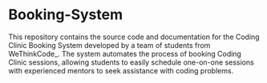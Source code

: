 # Booking-System
This repository contains the source code and documentation for the Coding Clinic Booking System developed by a team of students from WeThinkCode_. The system automates the process of booking Coding Clinic sessions, allowing students to easily schedule one-on-one sessions with experienced mentors to seek assistance with coding problems.
